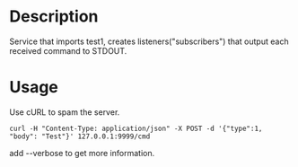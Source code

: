 # Description
Service that imports test1, creates listeners("subscribers") that output each received command to STDOUT. 

# Usage
Use cURL to spam the server.
```
curl -H "Content-Type: application/json" -X POST -d '{"type":1, "body": "Test"}' 127.0.0.1:9999/cmd
```
add --verbose to get more information.

